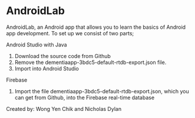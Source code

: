 # AndroidLab
AndroidLab, an Android app that allows you to learn the basics of Android app development. To set up we consist of two parts;

Android Studio with Java
1. Download the source code from Github
2. Remove the dementiaapp-3bdc5-default-rtdb-export.json file.
3. Import into Android Studio

Firebase
1. Import the file dementiaapp-3bdc5-default-rtdb-export.json, which you can get from Github, into the Firebase real-time database

Created by: Wong Yen Chik and Nicholas Dylan

